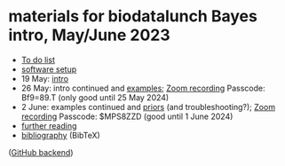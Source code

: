 # materials for biodatalunch Bayes intro, May/June 2023

* [To do list](https://github.com/bbolker/bbmisc/blob/master/bayes/TODO.md)
* [software setup](setup.html)
* 19 May: [intro](intro.html)
* 26 May: intro continued and [examples](examples.html); [Zoom recording](https://mcmaster.zoom.us/rec/share/G1qLoryPT4_YNjLYsIYMmvkh_DATht_cdgtucZdOWwDRBx6QMnXerYEGgbVnM_tW.4Du0tFeShwYRSh52?startTime=1685118921000) Passcode: Bf9=89.T (only good until 25 May 2024)
* 2 June: examples continued and [priors](priors.html) (and troubleshooting?); [Zoom recording](https://mcmaster.zoom.us/rec/share/0hbdcQSrbXLFLBUYhglYXzgZlMRyUx30l62kczXqoDYDIW9j6KcwS2SkPO3ezJqU.UqKyul24TLn2Mb0y) Passcode: $MPS8ZZD (good until 1 June 2024)
* [further reading](reading.html)
* [bibliography](bayes.bib) (BibTeX)

([GitHub backend](https://github.com/bbolker/bbmisc/tree/master/bayes))
